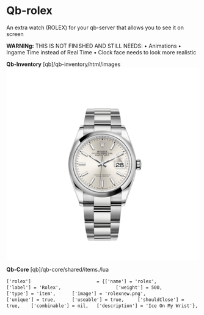 # Qb-rolex
An extra watch (ROLEX) for your qb-server that allows you to see it on screen

__**WARNINg:**__
THIS IS NOT FINISHED AND STILL NEEDS:
• Animations
• Ingame Time instead of Real Time
• Clock face needs to look more realistic

__Qb-Inventory__ 
[qb]/qb-inventory/html/images
![This image should be added to this directory](/rolexnew.png)

__Qb-Core__
[qb]/qb-core/shared/items./lua
```
['rolex'] 			 	 	 	 = {['name'] = 'rolex', 			  			['label'] = 'Rolex', 					['weight'] = 500, 		['type'] = 'item', 		['image'] = 'rolexnew.png', 				['unique'] = true, 		['useable'] = true, 	['shouldClose'] = true,    ['combinable'] = nil,   ['description'] = 'Ice On My Wrist'},
```

